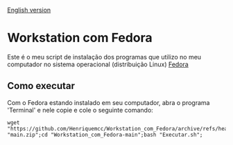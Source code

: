 [English version](README.EN.md)

# Workstation com Fedora

Este é o meu script de instalação dos programas que utilizo no meu computador no sistema operacional (distribuição
Linux) [Fedora](https://getfedora.org)

## Como executar

Com o Fedora estando instalado em seu computador, abra o programa 'Terminal' e nele copie e cole o seguinte comando:

```
wget "https://github.com/Henriquemcc/Workstation_com_Fedora/archive/refs/heads/main.zip";unzip "main.zip";cd "Workstation_com_Fedora-main";bash "Executar.sh";
```
